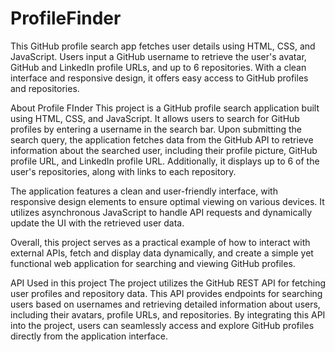 # ProfileFinder
This GitHub profile search app fetches user details using HTML, CSS, and JavaScript. Users input a GitHub username to retrieve the user's avatar, GitHub and LinkedIn profile URLs, and up to 6 repositories. With a clean interface and responsive design, it offers easy access to GitHub profiles and repositories.

About Profile FInder
This project is a GitHub profile search application built using HTML, CSS, and JavaScript. It allows users to search for GitHub profiles by entering a username in the search bar. Upon submitting the search query, the application fetches data from the GitHub API to retrieve information about the searched user, including their profile picture, GitHub profile URL, and LinkedIn profile URL. Additionally, it displays up to 6 of the user's repositories, along with links to each repository.

The application features a clean and user-friendly interface, with responsive design elements to ensure optimal viewing on various devices. It utilizes asynchronous JavaScript to handle API requests and dynamically update the UI with the retrieved user data.

Overall, this project serves as a practical example of how to interact with external APIs, fetch and display data dynamically, and create a simple yet functional web application for searching and viewing GitHub profiles.

API Used in this project
The project utilizes the GitHub REST API for fetching user profiles and repository data. This API provides endpoints for searching users based on usernames and retrieving detailed information about users, including their avatars, profile URLs, and repositories. By integrating this API into the project, users can seamlessly access and explore GitHub profiles directly from the application interface.

